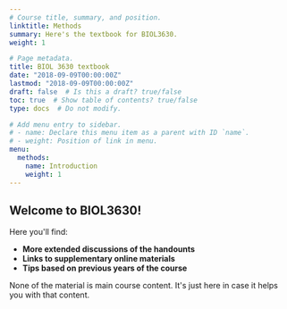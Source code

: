 ```yaml
---
# Course title, summary, and position.
linktitle: Methods
summary: Here's the textbook for BIOL3630.
weight: 1

# Page metadata.
title: BIOL 3630 textbook
date: "2018-09-09T00:00:00Z"
lastmod: "2018-09-09T00:00:00Z"
draft: false  # Is this a draft? true/false
toc: true  # Show table of contents? true/false
type: docs  # Do not modify.

# Add menu entry to sidebar.
# - name: Declare this menu item as a parent with ID `name`.
# - weight: Position of link in menu.
menu:
  methods:
    name: Introduction
    weight: 1
---
```


## Welcome to BIOL3630!

Here you'll find:

* **More extended discussions of the handounts**
* **Links to supplementary online materials**
* **Tips based on previous years of the course**

None of the material is main course content. It's just here in case it helps you with that content.
